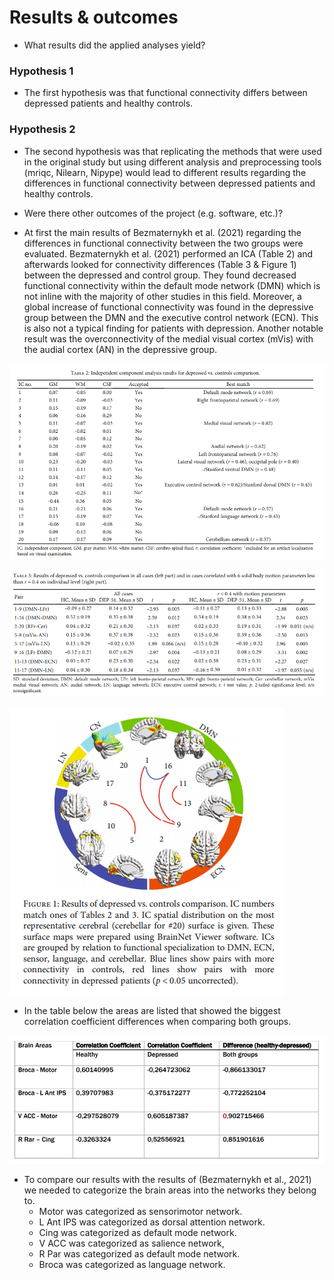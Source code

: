 # Results & outcomes

* What results did the applied analyses yield?

### Hypothesis 1
* The first hypothesis was that functional connectivity differs between depressed patients and healthy controls.

### Hypothesis 2
* The second hypothesis was that replicating the methods that were used in the original study but using different analysis and preprocessing tools (mriqc, Nilearn, Nipype) would lead to different results regarding the differences in functional connectivity between depressed patients and healthy controls.

* Were there other outcomes of the project (e.g. software, etc.)?

* At first the main results of Bezmaternykh et al. (2021) regarding the differences in functional connectivity between the two groups were evaluated.
Bezmaternykh et al. (2021) performed an ICA (Table 2) and afterwards looked for connectivity differences (Table 3 & Figure 1) between the depressed and control group. They found decreased functional connectivity within the default mode network (DMN) which is not inline with the majority of other studies in this field. Moreover, a global increase of functional connectivity was found in the depressive group between the DMN and the executive control network (ECN). This is also not a typical finding for patients with depression. Another notable result was the overconnectivity of the medial visual cortex (mVis) with the audial cortex (AN) in the depressive group.

![Table 1 (Bezmaternykh et al., 2021, p. 5)]( https://github.com/Jakob236/notreadyyet/blob/master/project/Table%202%20Paper.PNG?raw=true)

![Table 2 (Bezmaternykh et al., 2021, p. 6)]( https://github.com/Jakob236/notreadyyet/blob/master/project/Table%203%20Paper.PNG?raw=true)

![Figure 1 (Bezmaternykh et al., 2021, p. 6)](  https://github.com/Jakob236/notreadyyet/blob/master/project/Figure%201%20Paper.PNG?raw=true)






* In the table below the areas are listed that showed the biggest correlation coefficient differences when comparing both groups.


![Table 3 (Most important brain areas of the analysis)]( https://github.com/Jakob236/notreadyyet/blob/master/project/Our%20Results%20as%20Table.PNG?raw=true)
* To compare our results with the results of (Bezmaternykh et al., 2021) we needed to categorize the brain areas into the networks they belong to. 
  * Motor was categorized as sensorimotor network.
  * L Ant IPS was categorized as dorsal attention network.
  * Cing was categorized as default mode network.
  * V ACC was categorized as salience network,
  * R Par was categorized as default mode network.
  * Broca was categorized as language network.
  
